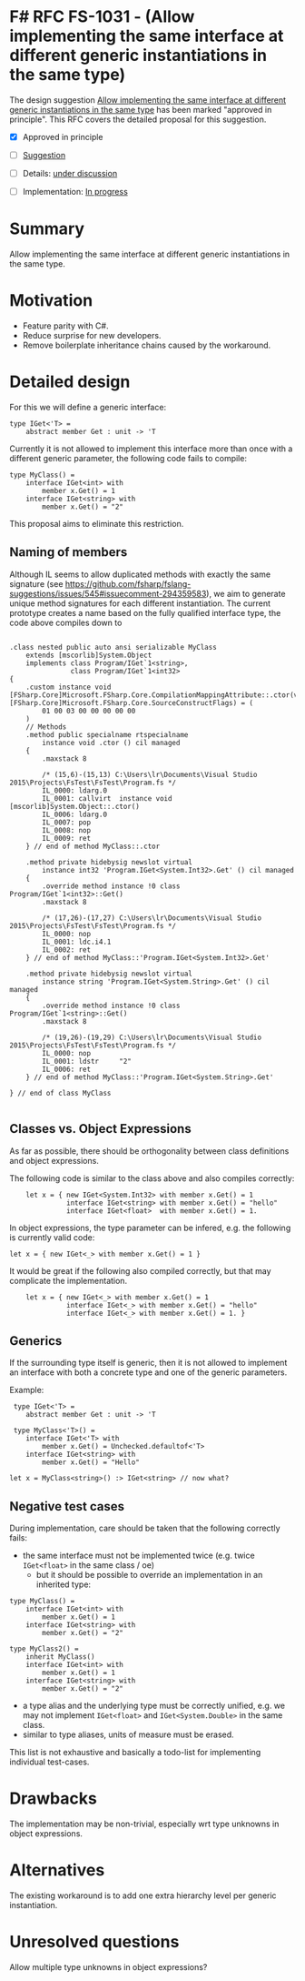 # F# RFC FS-1031 - (Allow implementing the same interface at different generic instantiations in the same type)

The design suggestion [Allow implementing the same interface at different generic instantiations in the same type](https://github.com/fsharp/fslang-suggestions/issues/545) has been marked "approved in principle".
This RFC covers the detailed proposal for this suggestion.

* [x] Approved in principle
* [ ] [Suggestion](https://github.com/fsharp/fslang-suggestions/issues/545)
* [ ] Details: [under discussion](https://github.com/fsharp/FSharpLangDesign/issues/185)
* [ ] Implementation: [In progress](https://github.com/Microsoft/visualfsharp/pull/2867)


# Summary
[summary]: #summary

Allow implementing the same interface at different generic instantiations in the same type.

# Motivation
[motivation]: #motivation

* Feature parity with C#.
* Reduce surprise for new developers.
* Remove boilerplate inheritance chains caused by the workaround.

# Detailed design
[design]: #detailed-design

For this we will define a generic interface:

```F#
type IGet<'T> =
    abstract member Get : unit -> 'T
```

Currently it is not allowed to implement this interface more than once with a different generic parameter, the following code fails to compile:

```F#
type MyClass() =
    interface IGet<int> with
        member x.Get() = 1
    interface IGet<string> with
        member x.Get() = "2"
```

This proposal aims to eliminate this restriction.

## Naming of members
Although IL seems to allow duplicated methods with exactly the same signature (see https://github.com/fsharp/fslang-suggestions/issues/545#issuecomment-294359583), we aim to generate unique method signatures for each different instantiation.
The current prototype creates a name based on the fully qualified interface type, the code above compiles down to

```IL

.class nested public auto ansi serializable MyClass
	extends [mscorlib]System.Object
	implements class Program/IGet`1<string>,
	           class Program/IGet`1<int32>
{
	.custom instance void [FSharp.Core]Microsoft.FSharp.Core.CompilationMappingAttribute::.ctor(valuetype [FSharp.Core]Microsoft.FSharp.Core.SourceConstructFlags) = (
		01 00 03 00 00 00 00 00
	)
	// Methods
	.method public specialname rtspecialname 
		instance void .ctor () cil managed 
	{
		.maxstack 8

		/* (15,6)-(15,13) C:\Users\lr\Documents\Visual Studio 2015\Projects\FsTest\FsTest\Program.fs */
		IL_0000: ldarg.0
		IL_0001: callvirt  instance void [mscorlib]System.Object::.ctor()
		IL_0006: ldarg.0
		IL_0007: pop
		IL_0008: nop
		IL_0009: ret
	} // end of method MyClass::.ctor

	.method private hidebysig newslot virtual 
		instance int32 'Program.IGet<System.Int32>.Get' () cil managed 
	{
		.override method instance !0 class Program/IGet`1<int32>::Get()
		.maxstack 8

		/* (17,26)-(17,27) C:\Users\lr\Documents\Visual Studio 2015\Projects\FsTest\FsTest\Program.fs */
		IL_0000: nop
		IL_0001: ldc.i4.1
		IL_0002: ret
	} // end of method MyClass::'Program.IGet<System.Int32>.Get'

	.method private hidebysig newslot virtual 
		instance string 'Program.IGet<System.String>.Get' () cil managed 
	{
		.override method instance !0 class Program/IGet`1<string>::Get()
		.maxstack 8

		/* (19,26)-(19,29) C:\Users\lr\Documents\Visual Studio 2015\Projects\FsTest\FsTest\Program.fs */
		IL_0000: nop
		IL_0001: ldstr     "2"
		IL_0006: ret
	} // end of method MyClass::'Program.IGet<System.String>.Get'

} // end of class MyClass


```

## Classes vs. Object Expressions

As far as possible, there should be orthogonality between class definitions and object expressions.

The following code is similar to the class above and also compiles correctly:

```F#
    let x = { new IGet<System.Int32> with member x.Get() = 1
              interface IGet<string> with member x.Get() = "hello"
              interface IGet<float>  with member x.Get() = 1.
```

In object expressions, the type parameter can be infered, e.g. the following is currently valid code:

```F#
let x = { new IGet<_> with member x.Get() = 1 }
```

It would be great if the following also compiled correctly, but that may complicate the implementation.

```F#
    let x = { new IGet<_> with member x.Get() = 1
              interface IGet<_> with member x.Get() = "hello"
              interface IGet<_> with member x.Get() = 1. }
```

## Generics

If the surrounding type itself is generic, then it is not allowed to implement an interface with both a concrete type and one of the generic parameters.

Example:

```F#
 type IGet<'T> =
    abstract member Get : unit -> 'T

 type MyClass<'T>() =
    interface IGet<'T> with
        member x.Get() = Unchecked.defaultof<'T>
    interface IGet<string> with
        member x.Get() = "Hello"

let x = MyClass<string>() :> IGet<string> // now what?
```


## Negative test cases

During implementation, care should be taken that the following correctly fails:

* the same interface must not be implemented twice (e.g. twice ``IGet<float>`` in the same class / oe)
  * but it should be possible to override an implementation in an inherited type:
```F#
type MyClass() =
    interface IGet<int> with
        member x.Get() = 1
    interface IGet<string> with
        member x.Get() = "2"

type MyClass2() =
    inherit MyClass()
    interface IGet<int> with
        member x.Get() = 1
    interface IGet<string> with
        member x.Get() = "2"
```
* a type alias and the underlying type must be correctly unified, e.g. we may not implement ``IGet<float>`` and ``IGet<System.Double>`` in the same class.
* similar to type aliases, units of measure must be erased.

This list is not exhaustive and basically a todo-list for implementing individual test-cases.

# Drawbacks
[drawbacks]: #drawbacks

The implementation may be non-trivial, especially wrt type unknowns in object expressions.

# Alternatives
[alternatives]: #alternatives

The existing workaround is to add one extra hierarchy level per generic instantiation.

# Unresolved questions
[unresolved]: #unresolved-questions

Allow multiple type unknowns in object expressions?
